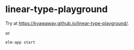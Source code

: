 # linear-type-playground

Try at <https://kyawaway.github.io/linear-type-playground/>.

or

```bash
elm-app start
```


